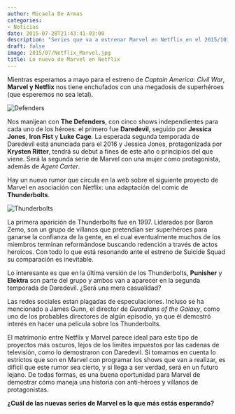 ```yaml
---
author: Micaela De Armas
categories:
- Noticias
date: 2015-07-28T21:43:41-03:00
description: "Series que va a estrenar Marvel en Netflix en el 2015/1016: The Defenders, Daredevil, Jessica Jones, Iron Fist y Luke Cage. Rumores sobre Thunderbolts."
draft: false
image: 2015/07/Netflix_Marvel.jpg
title: Lo nuevo de Marvel en Netflix
---
```


Mientras esperamos a mayo para el estreno de *Captain America: Civil War*, **Marvel y Netflix** nos tiene enchufados con una megadosis de superhéroes (que esperemos no sea letal).
<!--more-->

![Defenders](/img/2015/07/defenders-body.jpg)

Nos manijean con **The Defenders**, con cinco shows independientes para cada uno de los héroes: el primero fue **Daredevil**, seguido por **Jessica Jones**, **Iron Fist** y **Luke Cage**. La esperada segunda temporada de Daredevil está anunciada para el 2016 y Jessica Jones, protagonizada por **Krysten Ritter**, tendrá su debut a fines de este año o principios del que viene. Será la segunda serie de Marvel con una mujer como protagonista, además de *Agent Carter*.

Hay un nuevo rumor que circula en la web sobre el siguiente proyecto de Marvel en asociación con Netflix: una adaptación del comic de **Thunderbolts**. 

![Thunderbolts](/img/2015/07/tunderbolts_body.jpg)

La primera aparición de Thunderbolts fue en 1997. Liderados por Baron Zemo, son un grupo de villanos que pretendían ser superhéroes para ganarse la confianza de la gente, en el cual eventualmente muchos de los miembros terminan reformándose  buscando redención a través de actos heroicos. Con todo lo que está resonando ante el estreno de Suicide Squad su comparación es inevitable.

Lo interesante es que en la última versión de los Thunderbolts, **Punisher** y **Elektra** son parte del grupo y ambos van a aparecer en la segunda temporada de Daredevil. ¿Será una mera casualidad?

Las redes sociales estan plagadas de especulaciones. Incluso se ha mencionado a James Gunn, el director de *Guardians of the Galaxy*, como uno de los probables directores de algún episodio, ya que él demostró interés en hacer una película sobre los Thunderbolts.

El matrimonio entre Netflix y Marvel parece ideal para este tipo de proyectos más oscuros, lejos de los límites impuestos por las cadenas de televisión, como lo demostraron con Daredevil. Si tomamos en cuenta lo estrictos que son en Marvel con programar los shows que van a realizar, es difícil que este rumor sea cierto, y si llega a ser verdad, será en un futuro lejano. De todas formas, es una buena oportunidad para Marvel de demostrar cómo maneja una historia con anti-héroes y villanos de protagonistas. 

**¿Cuál de las nuevas series de Marvel es la que más estás esperando?**
